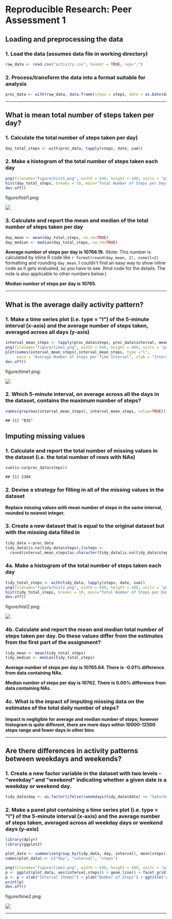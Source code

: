 # Reproducible Research: Peer Assessment 1


## Loading and preprocessing the data

### 1. Load the data (assumes data file in working directory)

```r
raw_data <- read.csv("activity.csv", header = TRUE, sep=",")
```

### 2. Process/transform the data into a format suitable for analysis

```r
proc_data <- with(raw_data, data.frame(steps = steps, date = as.Date(date), interval = interval))
```

***
## What is mean total number of steps taken per day?

### 1. Calculate the total number of steps taken per day)

```r
day_total_steps <- with(proc_data, tapply(steps, date, sum))
```

### 2. Make a histogram of the total number of steps taken each day

```r
png(filename="figure/hist1.png", width = 640, height = 480, units = "px", pointsize = 12)
hist(day_total_steps, breaks = 10, main="Total Number of Steps per Day", xlab="Steps")
dev.off()
```
figure/hist1.png:

![](figure/hist1.png)

### 3. Calculate and report the mean and median of the total number of steps taken per day

```r
day_mean <- mean(day_total_steps, na.rm=TRUE)
day_median <- median(day_total_steps, na.rm=TRUE)
```
**Average number of steps per day is 10766.19.** (Note: This number is calculated by inline R code like `r format(round(day_mean, 2), nsmall=2)` formatting and rounding `day_mean`. I couldn't find an easy way to show inline code as it gets evaluated, so you have to see .Rmd code for the details. The note is also applicable to other numbers below.)

**Median number of steps per day is 10765.**

***
## What is the average daily activity pattern?

### 1. Make a time series plot (i.e. type = "l") of the 5-minute interval (x-axis) and the average number of steps taken, averaged across all days (y-axis)

```r
interval_mean_steps <- tapply(proc_data$steps, proc_data$interval, mean, na.rm=TRUE)
png(filename="figure/time1.png", width = 640, height = 480, units = "px", pointsize = 12)
plot(names(interval_mean_steps),interval_mean_steps, type ="l",
     main = "Average Number of Steps per Time Interval", xlab = "Interval [hhmm]", ylab ="Number of Steps")
dev.off()
```
figure/time1.png:

![](figure/time1.png)

### 2. Which 5-minute interval, on average across all the days in the dataset, contains the maximum number of steps?

```r
names(grep(max(interval_mean_steps), interval_mean_steps, value=TRUE))
```

```
## [1] "835"
```

## Imputing missing values

### 1. Calculate and report the total number of missing values in the dataset (i.e. the total number of rows with NAs)

```r
sum(is.na(proc_data$steps))
```

```
## [1] 2304
```

### 2. Devise a strategy for filling in all of the missing values in the dataset

**Replace missing values with mean number of steps in the same interval, rounded to nearest integer.**

### 3. Create a new dataset that is equal to the original dataset but with the missing data filled in

```r
tidy_data <-proc_data
tidy_data[is.na(tidy_data$steps),]$steps <-
  round(interval_mean_steps[as.character(tidy_data[is.na(tidy_data$steps),]$interval)])
```

### 4a. Make a histogram of the total number of steps taken each day

```r
tidy_total_steps <- with(tidy_data, tapply(steps, date, sum))
png(filename="figure/hist2.png", width = 640, height = 480, units = "px", pointsize = 12)
hist(tidy_total_steps, breaks = 10, main="Total Number of Steps per Day", xlab="Steps")
dev.off()
```
figure/hist2.png:

![](figure/hist2.png)

### 4b. Calculate and report the mean and median total number of steps taken per day. Do these values differ from the estimates from the first part of the assignment?

```r
tidy_mean <- mean(tidy_total_steps)
tidy_median <- median(tidy_total_steps)
```
**Average number of steps per day is 10765.64. There is -0.01% difference from data containing NAs.**

**Median number of steps per day is 10762. There is 0.00% difference from data containing NAs.**

### 4c. What is the impact of imputing missing data on the estimates of the total daily number of steps?

**Impact is negligible for average and median number of steps; however histogram is quite different, there are more days within 10000-12500 steps range and fewer days in other bins**

***
## Are there differences in activity patterns between weekdays and weekends?

### 1. Create a new factor variable in the dataset with two levels - "weekday" and "weekend" indicating whether a given date is a weekday or weekend day.

```r
tidy_data$day <- as.factor(ifelse((weekdays(tidy_data$date) == "Saturday" | weekdays(tidy_data$date) == "Sunday"), "weekend", "weekday"))
```

### 2. Make a panel plot containing a time series plot (i.e. type = "l") of the 5-minute interval (x-axis) and the average number of steps taken, averaged across all weekday days or weekend days (y-axis) 


```r
library(dplyr)
library(ggplot2)

plot_data <- summarize(group_by(tidy_data, day, interval), mean(steps))
names(plot_data) <- c("day", "interval", "steps")

png(filename="figure/time2.png", width = 640, height = 480, units = "px", pointsize = 12)
p <- ggplot(plot_data, aes(interval,steps)) + geom_line() + facet_grid(day~.)
p <- p + xlab("Interval [hhmm]") + ylab("Number of Steps") + ggtitle("Average Number of Steps per Time Interval")
print(p)
dev.off()
```
figure/time2.png:

![](figure/time2.png)

***
